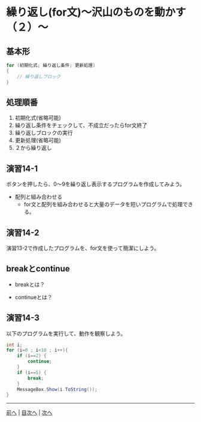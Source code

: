 # 繰り返し(for文)～沢山のものを動かす（２）～

## 基本形

```cs
for (初期化式; 繰り返し条件; 更新処理)
{
    // 繰り返しブロック
}
```

## 処理順番
1. 初期化式(省略可能)
2. 繰り返し条件をチェックして、不成立だったらfor文終了
3. 繰り返しブロックの実行
4. 更新処理(省略可能)
5. ２から繰り返し

## 演習14-1
ボタンを押したら、0～9を繰り返し表示するプログラムを作成してみよう。

- 配列と組み合わせる
  - for文と配列を組み合わせると大量のデータを短いプログラムで処理できる。

## 演習14-2
演習13-2で作成したプログラムを、for文を使って簡潔にしよう。

## breakとcontinue
- breakとは？

- continueとは？

## 演習14-3
以下のプログラムを実行して、動作を観察しよう。

```cs
int i;
for (i=0 ; i<10 ; i++){
    if (i==2) {
        continue;
    }
    if (i==5) {
        break;
    }
    MessageBox.Show(i.ToString());
}
```

---

[前へ](13.md) | [目次へ](README.md#%E7%9B%AE%E6%AC%A1) | [次へ](15.md)

